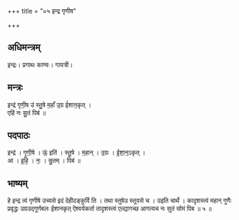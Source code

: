 +++
title = "०५ इन्द्र गृणीष"

+++
## अधिमन्त्रम्
इन्द्रः। प्रगाथः काण्वः। गायत्री।

## मन्त्रः
इन्द्र॑ गृणी॒ष उ॑ स्तु॒षे म॒हाँ उ॒ग्र ई॑शान॒कृत् ।  
एहि॑ नः सु॒तं पिब॑ ॥

## पदपाठः
इन्द्र॑ । गृ॒णी॒षे । ऊं॒ इति॑ । स्तु॒षे । म॒हान् । उ॒ग्रः । ई॒शा॒न॒ऽकृत् ।  
आ । इ॒हि॒ । नः॒ । सु॒तम् । पिब॑ ॥

## भाष्यम्
हे इन्द्र त्वं गृणीषे उच्यसे इदं देहीदङ्कुर्वि ति । तथा स्तुषेउ स्तूयसे च । उइति चार्थे । कादृशस्त्वं महान् गुणैः प्रवृद्धः उग्रउद्गूर्णबलः ईशानकृत् ऎश्वर्यकर्ता तादृशस्त्वं एत्द्यागच्छ आगत्यच नः सुतं सोमं पिब ॥ ५ ॥
